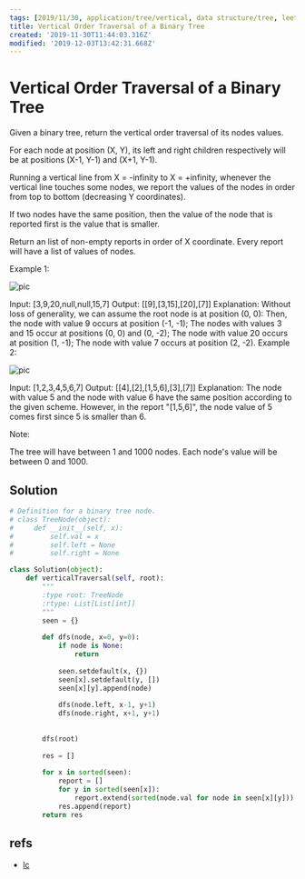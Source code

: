 ```yaml
---
tags: [2019/11/30, application/tree/vertical, data structure/tree, leetcode/987, method/recursion, method/traversal/dfs]
title: Vertical Order Traversal of a Binary Tree
created: '2019-11-30T11:44:03.316Z'
modified: '2019-12-03T13:42:31.668Z'
---
```


# Vertical Order Traversal of a Binary Tree

Given a binary tree, return the vertical order traversal of its nodes values.

For each node at position (X, Y), its left and right children respectively will be at positions (X-1, Y-1) and (X+1, Y-1).

Running a vertical line from X = -infinity to X = +infinity, whenever the vertical line touches some nodes, we report the values of the nodes in order from top to bottom (decreasing Y coordinates).

If two nodes have the same position, then the value of the node that is reported first is the value that is smaller.

Return an list of non-empty reports in order of X coordinate.  Every report will have a list of values of nodes.

 

Example 1:

![pic](https://assets.leetcode.com/uploads/2019/01/31/1236_example_1.PNG)

Input: [3,9,20,null,null,15,7]
Output: [[9],[3,15],[20],[7]]
Explanation: 
Without loss of generality, we can assume the root node is at position (0, 0):
Then, the node with value 9 occurs at position (-1, -1);
The nodes with values 3 and 15 occur at positions (0, 0) and (0, -2);
The node with value 20 occurs at position (1, -1);
The node with value 7 occurs at position (2, -2).
Example 2:

![pic](https://assets.leetcode.com/uploads/2019/01/31/tree2.png)

Input: [1,2,3,4,5,6,7]
Output: [[4],[2],[1,5,6],[3],[7]]
Explanation: 
The node with value 5 and the node with value 6 have the same position according to the given scheme.
However, in the report "[1,5,6]", the node value of 5 comes first since 5 is smaller than 6.
 

Note:

The tree will have between 1 and 1000 nodes.
Each node's value will be between 0 and 1000.
 
## Solution

```python
# Definition for a binary tree node.
# class TreeNode(object):
#     def __init__(self, x):
#         self.val = x
#         self.left = None
#         self.right = None

class Solution(object):
    def verticalTraversal(self, root):
        """
        :type root: TreeNode
        :rtype: List[List[int]]
        """
        seen = {}
        
        def dfs(node, x=0, y=0):
            if node is None:
                return
            
            seen.setdefault(x, {})
            seen[x].setdefault(y, [])
            seen[x][y].append(node)
            
            dfs(node.left, x-1, y+1)
            dfs(node.right, x+1, y+1)
            
        
        dfs(root)
        
        res = []
        
        for x in sorted(seen):
            report = []
            for y in sorted(seen[x]):
                report.extend(sorted(node.val for node in seen[x][y]))
            res.append(report)
        return res
```

## refs

* [lc](https://leetcode.com/problems/vertical-order-traversal-of-a-binary-tree/)
